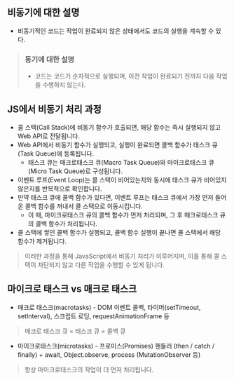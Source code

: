 ## 비동기에 대한 설명

- 비동기적인 코드는 작업이 완료되지 않은 상태에서도 코드의 실행을 계속할 수 있다.

> ### 동기에 대한 설명
> - 코드는 코드가 순차적으로 실행되며, 이전 작업이 완료되기 전까지 다음 작업을 수행하지 않는다.

## JS에서 비동기 처리 과정
- 콜 스택(Call Stack)에 비동기 함수가 호출되면, 해당 함수는 즉시 실행되지 않고 Web API로 전달됩니다.
- Web API에서 비동기 함수가 실행되고, 실행이 완료되면 콜백 함수가 태스크 큐(Task Queue)에 등록됩니다.
  - 태스크 큐는 매크로태스크 큐(Macro Task Queue)와 마이크로태스크 큐(Micro Task Queue)로 구성됩니다.
- 이벤트 루프(Event Loop)는 콜 스택이 비어있는지와 동시에 태스크 큐가 비어있지 않은지를 반복적으로 확인합니다.
- 만약 태스크 큐에 콜백 함수가 있다면, 이벤트 루프는 태스크 큐에서 가장 먼저 들어온 콜백 함수를 꺼내서 콜 스택으로 이동시킵니다.
  - 이 때, 마이크로태스크 큐의 콜백 함수가 먼저 처리되며, 그 후 매크로태스크 큐의 콜백 함수가 처리됩니다.
- 콜 스택에 쌓인 콜백 함수가 실행되고, 콜백 함수 실행이 끝나면 콜 스택에서 해당 함수가 제거됩니다.

> 이러한 과정을 통해 JavaScript에서 비동기 처리가 이루어지며, 이를 통해 콜 스택이 차단되지 않고 다른 작업을 수행할 수 있게 됩니다.


## 마이크로 태스크 vs 매크로 태스크

- 매크로 태스크(macrotasks) - DOM 이벤트 콜백, 타이머(setTimeout, setInterval), 스크립트 로딩, requestAnimationFrame 등

> 매크로 태스크 큐 = 태스크 큐 = 콜백 큐

- 마이크로태스크(microtasks) - 프로미스(Promises) 핸들러 (then / catch / finally) + await,  Object.observe, process (MutationObserver 등)   

> 항상 마이크로태스크의 작업이 더 먼저 처리됩니다. 